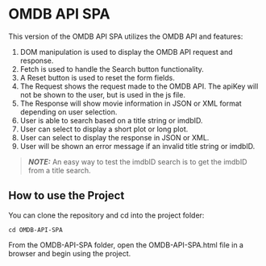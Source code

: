 # OMDB API SPA

This version of the OMDB API SPA utilizes the OMDB API and features:

1. DOM manipulation is used to display the OMDB API request and response.
2. Fetch is used to handle the Search button functionality.
3. A Reset button is used to reset the form fields.
4. The Request shows the request made to the OMDB API. The apiKey will not be shown to the user, but is used in the js file.
5. The Response will show movie information in JSON or XML format depending on user selection.
6. User is able to search based on a title string or imdbID.
7. User can select to display a short plot or long plot.
8. User can select to display the response in JSON or XML.
9. User will be shown an error message if an invalid title string or imdbID.

> **_NOTE:_** An easy way to test the imdbID search is to get the imdbID from a title search.

## How to use the Project

You can clone the repository and cd into the project folder:

```
cd OMDB-API-SPA
```

From the OMDB-API-SPA folder, open the OMDB-API-SPA.html file in a browser and begin using the project.
